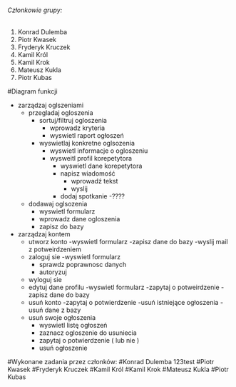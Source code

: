 ###### Członkowie grupy:
1. Konrad Dulemba
2. Piotr Kwasek
3. Fryderyk Kruczek
4. Kamil Król
5. Kamil Krok
6. Mateusz Kukla
7. Piotr Kubas

#Diagram funkcji
- zarządzaj oglszeniami
    - przegladaj ogloszenia
        - sortuj/filtruj ogloszenia
            - wprowadz kryteria
            - wyswietl raport ogłoszeń
        - wyswietlaj konkretne oglsozenia
            - wyswietl informacje o ogloszeniu
            - wysweitl profil korepetytora
                - wyswietl dane korepetytora
                - napisz wiadomość
                    - wprowadź tekst
                    - wyslij 
                - dodaj spotkanie
                    -????
    - dodawaj oglsozenia
        - wyswietl formularz
        - wprowadz dane ogloszenia
        - zapisz do bazy
- zarządzaj kontem
    - utworz konto
        -wyswietl formularz
        -zapisz dane do bazy
        -wyslij mail z potweirdzeniem
    - zaloguj sie
        -wyswietl formularz
        - sprawdz poprawnosc danych
        - autoryzuj
    - wyloguj sie
    - edytuj dane profilu
        -wyswietl formularz
        -zapytaj o potweirdzenie
        -zapisz dane do bazy
    - usuń konto
        -zapytaj o potwierdzenie
        -usuń istniejące ogłoszenia
        -usuń dane z bazy
    - usuń swoje ogłoszenia
        - wyswietl listę ogłoszeń
        - zaznacz ogloszenie do usuniecia
        - zapytaj o potwierdzenie ( lub nie )
        - usuń ogłoszenie
		
#Wykonane zadania przez członków:
#Konrad Dulemba
123test
#Piotr Kwasek
#Fryderyk Kruczek
#Kamil Król
#Kamil Krok
#Mateusz Kukla
#Piotr Kubas
